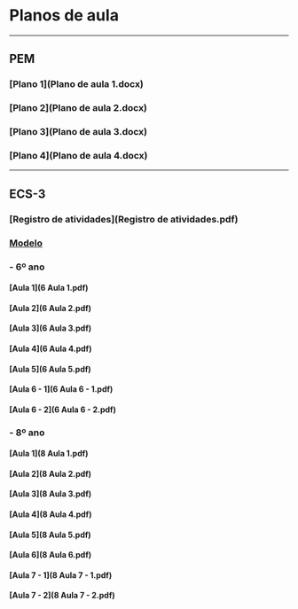 # Planos de aula
------
## PEM
### [Plano 1](Plano de aula 1.docx)
### [Plano 2](Plano de aula 2.docx)
### [Plano 3](Plano de aula 3.docx)
### [Plano 4](Plano de aula 4.docx)
------
## ECS-3
### [Registro de atividades](Registro de atividades.pdf)
### [Modelo](modelo.rtf)
### - 6º ano
#### [Aula 1](6 Aula 1.pdf)
#### [Aula 2](6 Aula 2.pdf)
#### [Aula 3](6 Aula 3.pdf)
#### [Aula 4](6 Aula 4.pdf)
#### [Aula 5](6 Aula 5.pdf)
#### [Aula 6 - 1](6 Aula 6 - 1.pdf)
#### [Aula 6 - 2](6 Aula 6 - 2.pdf)
### - 8º ano
#### [Aula 1](8 Aula 1.pdf)
#### [Aula 2](8 Aula 2.pdf)
#### [Aula 3](8 Aula 3.pdf)
#### [Aula 4](8 Aula 4.pdf)
#### [Aula 5](8 Aula 5.pdf)
#### [Aula 6](8 Aula 6.pdf)
#### [Aula 7 - 1](8 Aula 7 - 1.pdf)
#### [Aula 7 - 2](8 Aula 7 - 2.pdf)

